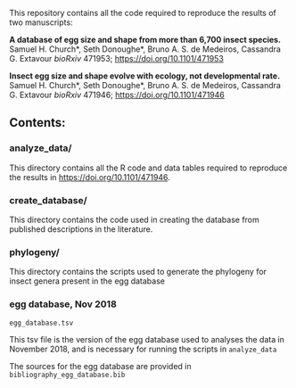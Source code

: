 This repository contains all the code required to reproduce the results of two manuscripts:

**A database of egg size and shape from more than 6,700 insect species.** Samuel H. Church*, Seth Donoughe*, Bruno A. S. de Medeiros, Cassandra G. Extavour
_bioRxiv_ 471953; <https://doi.org/10.1101/471953>

**Insect egg size and shape evolve with ecology, not developmental rate.** Samuel H. Church*, Seth Donoughe*, Bruno A. S. de Medeiros, Cassandra G. Extavour
_bioRxiv_ 471946; <https://doi.org/10.1101/471946>

## Contents:

### analyze_data/

This directory contains all the R code and data tables required to reproduce the results in <https://doi.org/10.1101/471946>. 

### create_database/

This directory contains the code used in creating the database from published descriptions in the literature.

### phylogeny/

This directory contains the scripts used to generate the phylogeny for insect genera present in the egg database

### egg database, Nov 2018

`egg_database.tsv`

This tsv file is the version of the egg database used to analyses the data in November 2018, and is necessary for running the scripts in `analyze_data`

The sources for the egg database are provided in `bibliography_egg_database.bib`

